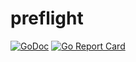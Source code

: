 # preflight

[![GoDoc](https://godoc.org/github.com/jasonhancock/preflight?status.svg)](https://godoc.org/github.com/jasonhancock/preflight)
[![Go Report Card](https://goreportcard.com/badge/github.com/jasonhancock/preflight)](https://goreportcard.com/report/github.com/jasonhancock/preflight)
